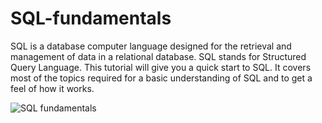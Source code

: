 # SQL-fundamentals

SQL is a database computer language designed for the retrieval and management of data in a relational database. SQL stands for Structured Query Language. This tutorial will give you a quick start to SQL. It covers most of the topics required for a basic understanding of SQL and to get a feel of how it works.

![SQL fundamentals](https://codelearn.io/Learning/Detail/260355)
